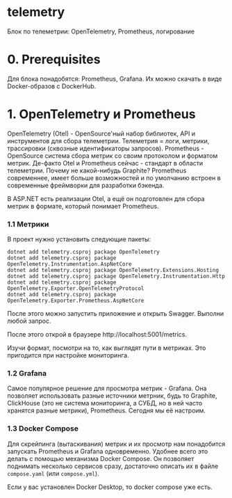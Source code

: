 # telemetry

Блок по телеметрии: OpenTelemetry, Prometheus, логирование

# 0. Prerequisites

Для блока понадобятся: Prometheus, Grafana. Их можно скачать в виде Docker-образов с DockerHub.

# 1. OpenTelemetry и Prometheus

OpenTelemetry (Otel) - OpenSource'ный набор библиотек, API и инструментов для сбора телеметрии. Телеметрия = логи, метрики, трассировки (сквозные идентификаторы запросов).
Prometheus - OpenSource система сбора метрик со своим протоколом и форматом метрик.
Де-факто Otel и Prometheus сейчас - стандарт в области телеметрии. Почему не какой-нибудь Graphite? Prometheus современнее, имеет больше возможностей и по умолчанию встроен
в современные фреймворки для разработки бэкенда.

В ASP.NET есть реализации Otel, а ещё он подготовлен для сбора метрик в формате, который понимает Prometheus.

### 1.1 Метрики

В проект нужно установить следующие пакеты:

```
dotnet add telemetry.csproj package OpenTelemetry
dotnet add telemetry.csproj package OpenTelemetry.Instrumentation.AspNetCore
dotnet add telemetry.csproj package OpenTelemetry.Extensions.Hosting
dotnet add telemetry.csproj package OpenTelemetry.Instrumentation.Http
dotnet add telemetry.csproj package OpenTelemetry.Exporter.OpenTelemetryProtocol
dotnet add telemetry.csproj package OpenTelemetry.Exporter.Prometheus.AspNetCore
```

После этого можно запустить приложение и открыть Swagger. Выполни любой запрос.

После этого открой в браузере http://localhost:5001/metrics.

Изучи формат, посмотри на то, как выглядят пути в метриках. Это пригодится при настройке мониторинга.

### 1.2 Grafana

Самое популярное решение для просмотра метрик - Grafana. Она позволяет использовать разные источники метрник, будь то Graphite, ClickHouse (это не система мониторинга, а СУБД,
но в ней часто хранятся разные метрики), Prometheus. Сегодня мы её настроим.

### 1.3 Docker Compose

Для скрейпинга (вытаскивания) метрик и их просмотр нам понадобится запускать Prometheus и Grafana одновременно. Удобнее всего это делать с помощью механизма Docker Compose.
Он позволяет поднимать несколько сервисов сразу, достаточно описать их в файле `compose.yaml` (или `compose.yml`).

Если у вас установлен Docker Desktop, то docker compose уже есть.
